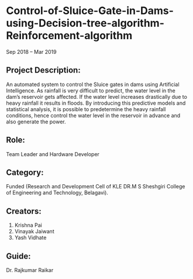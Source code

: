 # Control-of-Sluice-Gate-in-Dams-using-Decision-tree-algorithm-Reinforcement-algorithm
Sep 2018 – Mar 2019

## Project Description:
An automated system to control the Sluice gates in dams using Artificial Intelligence. As rainfall is very difficult to predict, the water level in the dam’s reservoir gets affected. If the water level increases drastically due to heavy rainfall it results in floods. By introducing this predictive models and statistical analysis, it is possible to predetermine the heavy rainfall conditions, hence control the water level in the reservoir in advance and also generate the power.

## Role: 
Team Leader and Hardware Developer

## Category:   
Funded (Research and Development Cell of KLE DR.M S Sheshgiri College of Engineering and Technology, Belagavi).  

## Creators:
1. Krishna Pai
2. Vinayak Jaiwant  
3. Yash Vidhate

## Guide:
Dr. Rajkumar Raikar
